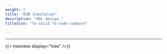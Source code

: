 ```yaml
---
weight: 2
title: "仿真 Simulation"
description: "HDL design."
titleIcon: "fa-solid fa-code-compare"

---
```


---

{{< treeview
  display="tree"
/>}}
